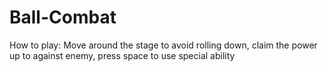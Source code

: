 # Ball-Combat
How to play:
Move around the stage to avoid rolling down, claim the power up to against enemy, press space to use special ability

